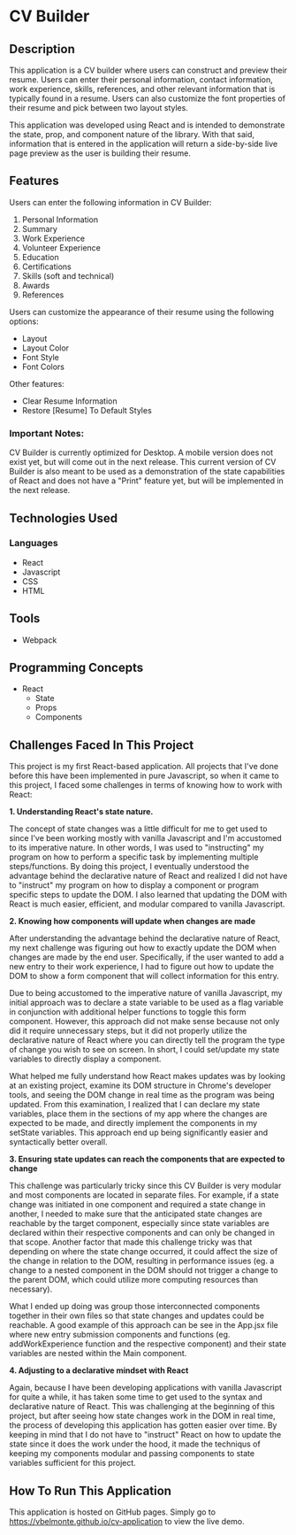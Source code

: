 # CV Builder
## Description
This application is a CV builder where users can construct and preview their resume. Users can enter their personal information, contact information, work experience, skills, references, and other relevant information that is typically found in a resume. Users can also customize the font properties of their resume and pick between two layout styles.

This application was developed using React and is intended to demonstrate the state, prop, and component nature of the library. With that said, information that is entered in the application will return a side-by-side live page preview as the user is building their resume.

## Features
Users can enter the following information in CV Builder:
1. Personal Information
2. Summary
3. Work Experience
4. Volunteer Experience
5. Education
6. Certifications
7. Skills (soft and technical)
8. Awards
9. References

Users can customize the appearance of their resume using the following options:
- Layout
- Layout Color
- Font Style
- Font Colors

Other features:
- Clear Resume Information
- Restore [Resume] To Default Styles


### Important Notes:
CV Builder is currently optimized for Desktop. A mobile version does not exist yet, but will come out in the next release. This current version of CV Builder is also meant to be used as a demonstration of the state capabilities of React and does not have a "Print" feature yet, but will be implemented in the next release.


## Technologies Used
### Languages
- React
- Javascript
- CSS
- HTML

## Tools
- Webpack

## Programming Concepts
- React
	- State
	- Props
	- Components

## Challenges Faced In This Project
This project is my first React-based application. All projects that I've done before this have been implemented in pure Javascript, so when it came to this project, I faced some challenges in terms of knowing how to work with React:

**1. Understanding React's state nature.**

The concept of state changes was a little difficult for me to get used to since I've been working mostly with vanilla Javascript and I'm accustomed to its imperative nature. In other words, I was used to "instructing" my program on how to perform a specific task by implementing multiple steps/functions. By doing this project, I eventually understood the advantage behind the declarative nature of React and realized I did not have to "instruct" my program on how to display a component or program specific steps to update the DOM. I also learned that updating the DOM with React is much easier, efficient, and modular compared to vanilla Javascript.

**2. Knowing how components will update when changes are made**

After understanding the advantage behind the declarative nature of React, my next challenge was figuring out how to exactly update the DOM when changes are made by the end user. Specifically, if the user wanted to add a new entry to their work experience, I had to figure out how to update the DOM to show a form component that will collect information for this entry.

Due to being accustomed to the imperative nature of vanilla Javascript, my initial approach was to declare a state variable to be used as a flag variable in conjunction with additional helper functions to toggle this form component. However, this approach did not make sense because not only did it require unnecessary steps, but it did not properly utilize the declarative nature of React where you can directly tell the program the type of change you wish to see on screen. In short, I could set/update my state variables to directly display a component.

What helped me fully understand how React makes updates was by looking at an existing project, examine its DOM structure in Chrome's developer tools, and seeing the DOM change in real time as the program was being updated. From this examination, I realized that I can declare my state variables, place them in the sections of my app where the changes are expected to be made, and directly implement the components in my setState variables. This approach end up being significantly easier and syntactically better overall.

**3. Ensuring state updates can reach the components that are expected to change**

This challenge was particularly tricky since this CV Builder is very modular and most components are located in separate files. For example, if a state change was initiated in one component and required a state change in another, I needed to make sure that the anticipated state changes are reachable by the target component, especially since state variables are declared within their respective components and can only be changed in that scope. Another factor that made this challenge tricky was that depending on where the state change occurred, it could affect the size of the change in relation to the DOM, resulting in performance issues (eg. a change to a nested component in the DOM should not trigger a change to the parent DOM, which could utilize more computing resources than necessary).

What I ended up doing was group those interconnected components together in their own files so that state changes and updates could be reachable. A good example of this approach can be see in the App.jsx file where new entry submission components and functions (eg. addWorkExperience function and the respective component) and their state variables are nested within the Main component.

**4. Adjusting to a declarative mindset with React**

Again, because I have been developing applications with vanilla Javascript for quite a while, it has taken some time to get used to the syntax and declarative nature of React. This was challenging at the beginning of this project, but after seeing how state changes work in the DOM in real time, the process of developing this application has gotten easier over time. By keeping in mind that I do not have to "instruct" React on how to update the state since it does the work under the hood, it made the techniqus of keeping my components modular and passing components to state variables sufficient for this project.

## How To Run This Application
This application is hosted on GitHub pages. Simply go to https://vbelmonte.github.io/cv-application to view the live demo.